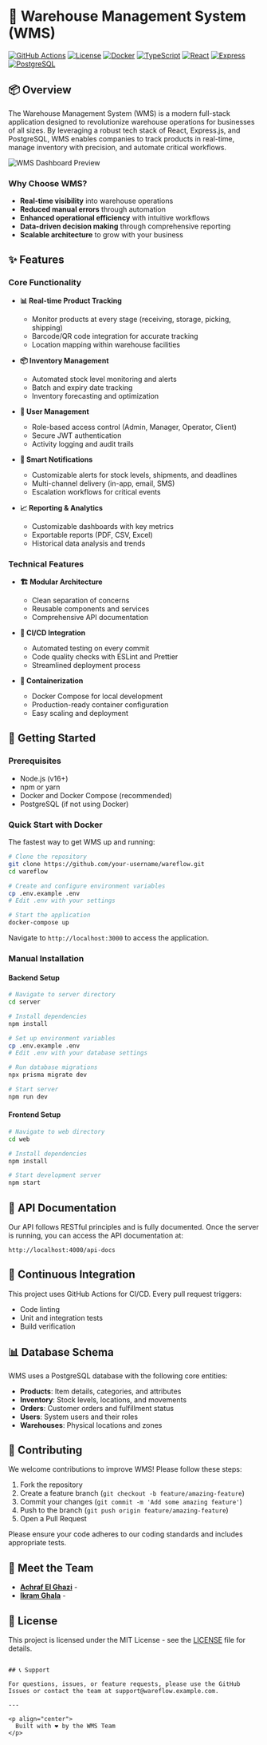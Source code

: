 # 🏢 Warehouse Management System (WMS)

[![GitHub Actions](https://img.shields.io/github/workflow/status/your-username/wareflow/CI)](https://github.com/your-username/wareflow/actions)
[![License](https://img.shields.io/badge/license-MIT-blue.svg)](LICENSE)
[![Docker](https://img.shields.io/badge/docker-ready-brightgreen.svg)](https://www.docker.com/)
[![TypeScript](https://img.shields.io/badge/TypeScript-5.0-blue)](https://www.typescriptlang.org/)
[![React](https://img.shields.io/badge/React-18.0-blue)](https://reactjs.org/)
[![Express](https://img.shields.io/badge/Express-4.18-green)](https://expressjs.com/)
[![PostgreSQL](https://img.shields.io/badge/PostgreSQL-14-blue)](https://www.postgresql.org/)

## 📦 Overview

The Warehouse Management System (WMS) is a modern full-stack application designed to revolutionize warehouse operations for businesses of all sizes. By leveraging a robust tech stack of React, Express.js, and PostgreSQL, WMS enables companies to track products in real-time, manage inventory with precision, and automate critical workflows.

![WMS Dashboard Preview](https://via.placeholder.com/800x400?text=WMS+Dashboard+Preview)

### Why Choose WMS?

- **Real-time visibility** into warehouse operations
- **Reduced manual errors** through automation
- **Enhanced operational efficiency** with intuitive workflows
- **Data-driven decision making** through comprehensive reporting
- **Scalable architecture** to grow with your business

## ✨ Features

### Core Functionality

- **📊 Real-time Product Tracking**
  - Monitor products at every stage (receiving, storage, picking, shipping)
  - Barcode/QR code integration for accurate tracking
  - Location mapping within warehouse facilities

- **📦 Inventory Management**
  - Automated stock level monitoring and alerts
  - Batch and expiry date tracking
  - Inventory forecasting and optimization

- **👤 User Management**
  - Role-based access control (Admin, Manager, Operator, Client)
  - Secure JWT authentication
  - Activity logging and audit trails

- **🔔 Smart Notifications**
  - Customizable alerts for stock levels, shipments, and deadlines
  - Multi-channel delivery (in-app, email, SMS)
  - Escalation workflows for critical events

- **📈 Reporting & Analytics**
  - Customizable dashboards with key metrics
  - Exportable reports (PDF, CSV, Excel)
  - Historical data analysis and trends

### Technical Features

- **🏗️ Modular Architecture**
  - Clean separation of concerns
  - Reusable components and services
  - Comprehensive API documentation

- **🔄 CI/CD Integration**
  - Automated testing on every commit
  - Code quality checks with ESLint and Prettier
  - Streamlined deployment process

- **🐳 Containerization**
  - Docker Compose for local development
  - Production-ready container configuration
  - Easy scaling and deployment

## 🚀 Getting Started

### Prerequisites

- Node.js (v16+)
- npm or yarn
- Docker and Docker Compose (recommended)
- PostgreSQL (if not using Docker)

### Quick Start with Docker

The fastest way to get WMS up and running:

```bash
# Clone the repository
git clone https://github.com/your-username/wareflow.git
cd wareflow

# Create and configure environment variables
cp .env.example .env
# Edit .env with your settings

# Start the application
docker-compose up
```

Navigate to `http://localhost:3000` to access the application.

### Manual Installation

#### Backend Setup

```bash
# Navigate to server directory
cd server

# Install dependencies
npm install

# Set up environment variables
cp .env.example .env
# Edit .env with your database settings

# Run database migrations
npx prisma migrate dev

# Start server
npm run dev
```

#### Frontend Setup

```bash
# Navigate to web directory
cd web

# Install dependencies
npm install

# Start development server
npm start
```

## 📝 API Documentation

Our API follows RESTful principles and is fully documented. Once the server is running, you can access the API documentation at:

```
http://localhost:4000/api-docs
```

## 🔄 Continuous Integration

This project uses GitHub Actions for CI/CD. Every pull request triggers:

- Code linting
- Unit and integration tests
- Build verification

## 📊 Database Schema

WMS uses a PostgreSQL database with the following core entities:

- **Products**: Item details, categories, and attributes
- **Inventory**: Stock levels, locations, and movements
- **Orders**: Customer orders and fulfillment status
- **Users**: System users and their roles
- **Warehouses**: Physical locations and zones

## 🤝 Contributing

We welcome contributions to improve WMS! Please follow these steps:

1. Fork the repository
2. Create a feature branch (`git checkout -b feature/amazing-feature`)
3. Commit your changes (`git commit -m 'Add some amazing feature'`)
4. Push to the branch (`git push origin feature/amazing-feature`)
5. Open a Pull Request

Please ensure your code adheres to our coding standards and includes appropriate tests.

## 👥 Meet the Team

- **[Achraf El Ghazi](https://github.com/achrafelghazi)** -
- **[Ikram Ghala](https://github.com/ikram062)** - 

## 📄 License

This project is licensed under the MIT License - see the [LICENSE](LICENSE) file for details.

```

## 📞 Support

For questions, issues, or feature requests, please use the GitHub Issues or contact the team at support@wareflow.example.com.

---

<p align="center">
  Built with ❤️ by the WMS Team
</p>
